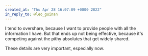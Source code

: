```yaml
---
created_at: "Thu Apr 28 16:07:09 +0000 2022"
in_reply_to: @leo_guinan
---
```


I tend to overshare, because I want to provide people with all the information I have. But that ends up not being effective, because it's competing against the pithy absolutes that get widely shared.

These details are very important, especially now.